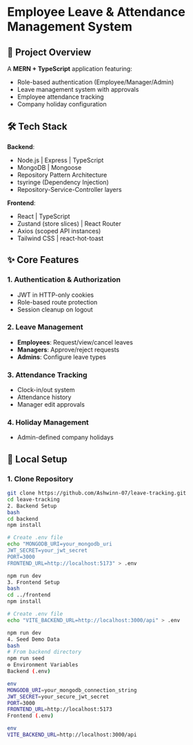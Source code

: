 # Employee Leave & Attendance Management System

## 📖 Project Overview

A **MERN + TypeScript** application featuring:

- Role-based authentication (Employee/Manager/Admin)
- Leave management system with approvals
- Employee attendance tracking
- Company holiday configuration

## 🛠 Tech Stack

**Backend**:

- Node.js | Express | TypeScript
- MongoDB | Mongoose
- Repository Pattern Architecture
- tsyringe (Dependency Injection)
- Repository-Service-Controller layers

**Frontend**:

- React | TypeScript
- Zustand (store slices) | React Router
- Axios (scoped API instances)
- Tailwind CSS | react-hot-toast

## ✨ Core Features

### 1. Authentication & Authorization

- JWT in HTTP-only cookies
- Role-based route protection
- Session cleanup on logout

### 2. Leave Management

- **Employees**: Request/view/cancel leaves
- **Managers**: Approve/reject requests
- **Admins**: Configure leave types

### 3. Attendance Tracking

- Clock-in/out system
- Attendance history
- Manager edit approvals

### 4. Holiday Management

- Admin-defined company holidays

## 🚀 Local Setup

### 1. Clone Repository

```bash
git clone https://github.com/Ashwinn-07/leave-tracking.git
cd leave-tracking
2. Backend Setup
bash
cd backend
npm install

# Create .env file
echo "MONGODB_URI=your_mongodb_uri
JWT_SECRET=your_jwt_secret
PORT=3000
FRONTEND_URL=http://localhost:5173" > .env

npm run dev
3. Frontend Setup
bash
cd ../frontend
npm install

# Create .env file
echo "VITE_BACKEND_URL=http://localhost:3000/api" > .env

npm run dev
4. Seed Demo Data
bash
# From backend directory
npm run seed
⚙️ Environment Variables
Backend (.env)

env
MONGODB_URI=your_mongodb_connection_string
JWT_SECRET=your_secure_jwt_secret
PORT=3000
FRONTEND_URL=http://localhost:5173
Frontend (.env)

env
VITE_BACKEND_URL=http://localhost:3000/api
```

